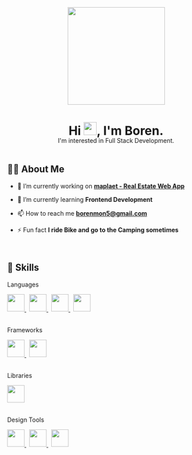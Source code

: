 <h2 align="center">
  <img src="https://drive.google.com/uc?id=1utse6W24eesDOipF2BpIuSpn21IYHlMP" height="225"/>
</h2>

<h1 align="center">Hi <img src="https://raw.githubusercontent.com/MartinHeinz/MartinHeinz/master/wave.gif" width="30px">, I'm Boren.</h1>
<p align="center" style="margin: -21px 0 45px;">I'm interested in Full Stack Development.</p>


<h2>🙋‍♂️ About Me</h2>

- 🔭 I’m currently working on **[maplaet - Real Estate Web App](https://google.com/)**

- 🌱 I’m currently learning **Frontend Development**

- 📫 How to reach me **borenmon5@gmail.com**

- ⚡ Fun fact **I ride Bike and go to the Camping sometimes** 

<br>

<h2>🚀 Skills</h2>

<p style="margin-top: 7px;">
  <p>Languages</p>
  <a href="https://html.com/" style="margin-right: 7px;" target="_blank">
    <img src="https://upload.wikimedia.org/wikipedia/commons/6/61/HTML5_logo_and_wordmark.svg" height="40"/>
  </a>
  <a href="https://css-tricks.com/" style="margin-right: 7px;" target="_blank">
    <img src="https://upload.wikimedia.org/wikipedia/commons/d/d5/CSS3_logo_and_wordmark.svg" height="40"/> 
  </a>
  <a href="https://www.javascript.com/" style="margin-right: 7px;" target="_blank">
    <img src="https://upload.wikimedia.org/wikipedia/commons/9/99/Unofficial_JavaScript_logo_2.svg" height="40"/>
  </a>
  <a href="https://www.php.net/" style="margin-right: 7px;" target="_blank">
    <img src="https://upload.wikimedia.org/wikipedia/commons/2/27/PHP-logo.svg" height="40"/>
  </a><br><br>
  <p>Frameworks</p>
  <a href="https://getbootstrap.com/" style="margin-right: 7px;" target="_blank">
    <img src="https://upload.wikimedia.org/wikipedia/commons/b/b2/Bootstrap_logo.svg" height="40"/>
  </a>
  <a href="https://laravel.com/" style="margin-right: 7px;" target="_blank">
    <img src="https://upload.wikimedia.org/wikipedia/commons/9/9a/Laravel.svg" height="40"/>
  </a><br><br>
  <p>Libraries</p>
  <a href="https://reactjs.org/" style="margin-right: 7px;" target="_blank">
    <img src="https://upload.wikimedia.org/wikipedia/commons/a/a7/React-icon.svg" height="40"/>
  </a><br><br>
  <p>Design Tools</p>
  <a href="https://www.adobe.com/products/photoshop.html" style="margin-right: 7px;" target="_blank">
    <img src="https://upload.wikimedia.org/wikipedia/commons/a/af/Adobe_Photoshop_CC_icon.svg" height="40"/>
  </a>
  <a href="https://www.adobe.com/products/illustrator.html" style="margin-right: 7px;" target="_blank">
    <img src="https://upload.wikimedia.org/wikipedia/commons/f/fb/Adobe_Illustrator_CC_icon.svg" height="40"/>
  </a>
  <a href="https://www.adobe.com/products/xd.html" style="margin-right: 7px;" target="_blank">
    <img src="https://upload.wikimedia.org/wikipedia/commons/c/c2/Adobe_XD_CC_icon.svg" height="40"/>
  </a>
</p>

<!-- <p>
    <a href="https://github.com/SubhamRaoniar28/github-readme-streak-stats">
        <img title="🔥 Get streak stats for your profile at git.io/streak-stats" alt="Subham Raoniar's streak" src="https://github-readme-streak-stats.herokuapp.com/?user=SubhamRaoniar28&theme=black-ice&hide_border=true&stroke=0000&background=060A0CD0"/>
    </a>
</p>

## 📊 My Github Stats

  <br/>
    <a href="https://github.com/SubhamRaoniar28/github-readme-stats"><img alt="Subham Raoniar's Github Stats" src="https://github-readme-stats.vercel.app/api?username=SubhamRaoniar28&show_icons=true&count_private=true&theme=react&hide_border=true&bg_color=0D1117" /></a>
  <a href="https://github.com/SubhamRaoniar28/github-readme-stats"><img alt="Subham Raoniar's Top Languages" src="https://github-readme-stats.vercel.app/api/top-langs/?username=SubhamRaoniar28&langs_count=8&count_private=true&layout=compact&theme=react&hide_border=true&bg_color=0D1117" /></a>
  <br/>
  <b>Note:</b> Top languages is only a metric of the languages my public code consists of and doesn't reflect experience or skill level.


<br/>
<br/>

<a href="https://github.com/SubhamRaoniar28/github-readme-activity-graph"><img alt="Subham Raoniar's Activity Graph" src="https://activity-graph.herokuapp.com/graph?username=SubhamRaoniar28&bg_color=0D1117&color=5BCDEC&line=5BCDEC&point=FFFFFF&hide_border=true" /></a>

<br/>
<br/>

## Connect with me:
<p align="left">

<a href = "https://www.linkedin.com/in/subham-raoniar/"><img src="https://img.icons8.com/fluent/48/000000/linkedin.png"/></a>
<a href = "https://twitter.com/subhamraoniar"><img src="https://img.icons8.com/fluent/48/000000/twitter.png"/></a>
<a href = "https://www.instagram.com/subhamraoniar/"><img src="https://img.icons8.com/fluent/48/000000/instagram-new.png"/></a>
<a href = "https://www.youtube.com/channel/UC-NXT1lYAOPa3lrgWXqvuHA"><img src="https://img.icons8.com/color/48/000000/youtube-play.png"/></a>

</p>

## ❤ Views and Followers
<a href="https://github.com/Meghna-DAS/github-profile-views-counter">
    <img src="https://komarev.com/ghpvc/?username=SubhamRaoniar28">
</a>
<a href="https://github.com/SubhamRaoniar28?tab=followers"><img src="https://img.shields.io/github/followers/SubhamRaoniar28?label=Followers&style=social" alt="GitHub Badge"></a> -->
